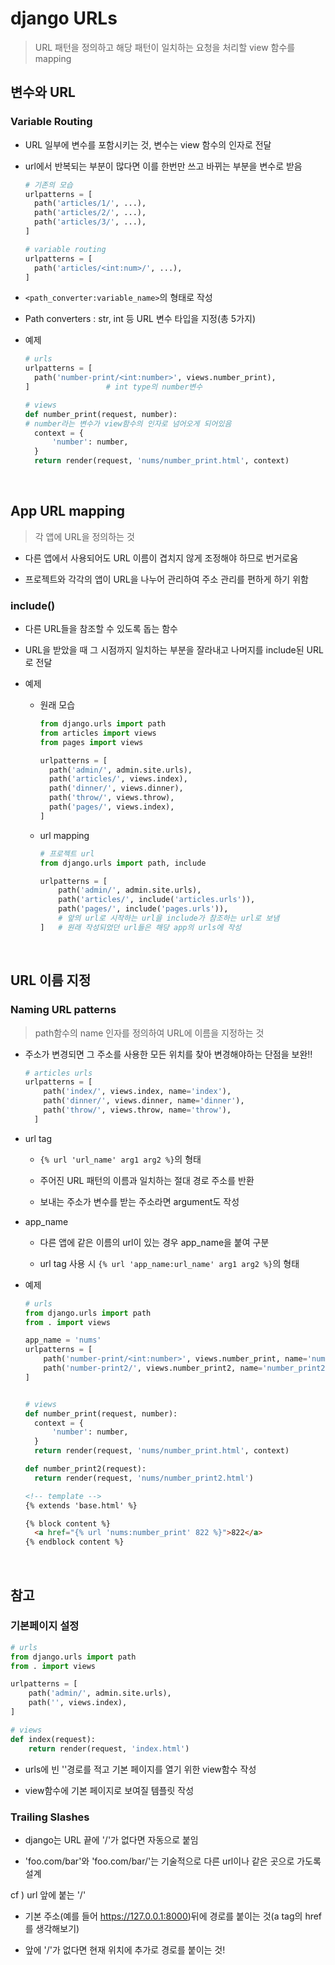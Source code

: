 # django URLs

> URL 패턴을 정의하고 해당 패턴이 일치하는 요청을 처리할 view 함수를 mapping

## 변수와 URL

### Variable Routing

- URL 일부에 변수를 포함시키는 것, 변수는 view 함수의 인자로 전달

- url에서 반복되는 부분이 많다면 이를 한번만 쓰고 바뀌는 부분을 변수로 받음
  ```python
  # 기존의 모습
  urlpatterns = [
    path('articles/1/', ...),
    path('articles/2/', ...),
    path('articles/3/', ...),
  ]

  # variable routing
  urlpatterns = [
    path('articles/<int:num>/', ...),
  ]
  ```

- `<path_converter:variable_name>`의 형태로 작성

- Path converters : str, int 등 URL 변수 타입을 지정(총 5가지)

- 예제
  ```python
  # urls
  urlpatterns = [
    path('number-print/<int:number>', views.number_print),
  ]                 # int type의 number변수

  # views
  def number_print(request, number):
  # number라는 변수가 view함수의 인자로 넘어오게 되어있음
    context = {
        'number': number,
    }
    return render(request, 'nums/number_print.html', context)
  ```

<br>

## App URL mapping

> 각 앱에 URL을 정의하는 것

- 다른 앱에서 사용되어도 URL 이름이 겹치지 않게 조정해야 하므로 번거로움

- 프로젝트와 각각의 앱이 URL을 나누어 관리하여 주소 관리를 편하게 하기 위함

### include()

- 다른 URL들을 참조할 수 있도록 돕는 함수

- URL을 받았을 때 그 시점까지 일치하는 부분을 잘라내고 나머지를 include된 URL로 전달

- 예제
  - 원래 모습
    ```python
    from django.urls import path
    from articles import views
    from pages import views

    urlpatterns = [
      path('admin/', admin.site.urls),
      path('articles/', views.index),
      path('dinner/', views.dinner),
      path('throw/', views.throw),
      path('pages/', views.index),
    ]
    ```
  - url mapping
    ```python
    # 프로젝트 url
    from django.urls import path, include

    urlpatterns = [
        path('admin/', admin.site.urls),
        path('articles/', include('articles.urls')),
        path('pages/', include('pages.urls')),
        # 앞의 url로 시작하는 url을 include가 참조하는 url로 보냄
    ]   # 원래 작성되었던 url들은 해당 app의 urls에 작성
    ```

<br>

## URL 이름 지정

### Naming URL patterns

> path함수의 name 인자를 정의하여 URL에 이름을 지정하는 것

- 주소가 변경되면 그 주소를 사용한 모든 위치를 찾아 변경해야하는 단점을 보완!!
  ```python
  # articles urls
  urlpatterns = [
      path('index/', views.index, name='index'),
      path('dinner/', views.dinner, name='dinner'),
      path('throw/', views.throw, name='throw'),
    ]
  ```

- url tag
  - `{% url 'url_name' arg1 arg2 %}`의 형태
  
  - 주어진 URL 패턴의 이름과 일치하는 절대 경로 주소를 반환

  - 보내는 주소가 변수를 받는 주소라면 argument도 작성

- app_name
  - 다른 앱에 같은 이름의 url이 있는 경우 app_name을 붙여 구분

  - url tag 사용 시 `{% url 'app_name:url_name' arg1 arg2 %}`의 형태

- 예제
  ```python
  # urls
  from django.urls import path
  from . import views

  app_name = 'nums'
  urlpatterns = [
      path('number-print/<int:number>', views.number_print, name='number_print'),
      path('number-print2/', views.number_print2, name='number_print2'),
  ]


  # views
  def number_print(request, number):
    context = {
        'number': number,
    }
    return render(request, 'nums/number_print.html', context)
  
  def number_print2(request):
    return render(request, 'nums/number_print2.html')
  ```
  ```html
  <!-- template -->
  {% extends 'base.html' %}

  {% block content %}
    <a href="{% url 'nums:number_print' 822 %}">822</a>
  {% endblock content %}
  ```


<br>

## 참고

### 기본페이지 설정
```python
# urls
from django.urls import path
from . import views

urlpatterns = [
    path('admin/', admin.site.urls),
    path('', views.index),
]

# views
def index(request):
    return render(request, 'index.html')
```
- urls에 빈 ''경로를 적고 기본 페이지를 열기 위한 view함수 작성

- view함수에 기본 페이지로 보여질 템플릿 작성


### Trailing Slashes
- django는 URL 끝에 '/'가 없다면 자동으로 붙임

- 'foo.com/bar'와 'foo.com/bar/'는 기술적으로 다른 url이나 같은 곳으로 가도록 설계

cf ) url 앞에 붙는 '/'
- 기본 주소(예를 들어 https://127.0.0.1:8000)뒤에 경로를 붙이는 것(a tag의 href를 생각해보기)

- 앞에 '/'가 없다면 현재 위치에 추가로 경로를 붙이는 것!